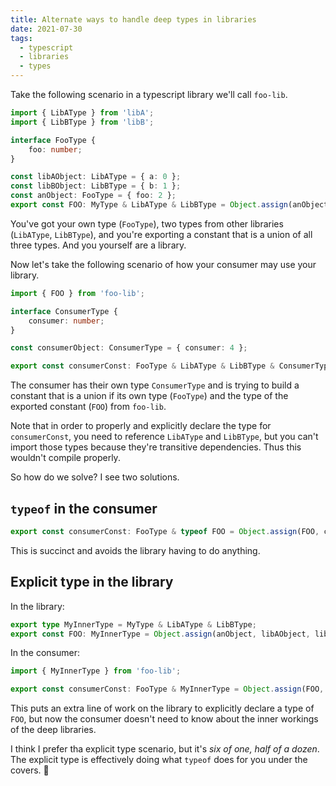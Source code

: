 ```yaml
---
title: Alternate ways to handle deep types in libraries
date: 2021-07-30
tags:
  - typescript
  - libraries
  - types
---
```


Take the following scenario in a typescript library we'll call `foo-lib`.

<!-- excerpt -->

```typescript
import { LibAType } from 'libA';
import { LibBType } from 'libB';

interface FooType {
    foo: number;
}

const libAObject: LibAType = { a: 0 };
const libBObject: LibBType = { b: 1 };
const anObject: FooType = { foo: 2 };
export const FOO: MyType & LibAType & LibBType = Object.assign(anObject, libAObject, libBObject);
```

You've got your own type (`FooType`), two types from other libraries (`LibAType`, `LibBType`),
and you're exporting a constant that is a union of all three types.
And you yourself are a library.

Now let's take the following scenario of how your consumer may use your library.

```typescript
import { FOO } from 'foo-lib';

interface ConsumerType {
    consumer: number;
}

const consumerObject: ConsumerType = { consumer: 4 };

export const consumerConst: FooType & LibAType & LibBType & ConsumerType = Object.assign(FOO, consumerObject);
```

The consumer has their own type `ConsumerType` and is trying to build a constant that is a union if its own type (`FooType`)
and the type of the exported constant (`FOO`) from `foo-lib`.

Note that in order to properly and explicitly declare the type for `consumerConst`, you need to reference `LibAType` and `LibBType`,
but you can't import those types because they're transitive dependencies. Thus this wouldn't compile properly.

So how do we solve? I see two solutions.

## `typeof` in the consumer

```typescript
export const consumerConst: FooType & typeof FOO = Object.assign(FOO, consumerObject);
```

This is succinct and avoids the library having to do anything.

## Explicit type in the library

In the library:

```typescript
export type MyInnerType = MyType & LibAType & LibBType;
export const FOO: MyInnerType = Object.assign(anObject, libAObject, libBObject);
```

In the consumer:

```typescript
import { MyInnerType } from 'foo-lib';

export const consumerConst: FooType & MyInnerType = Object.assign(FOO, consumerObject);
```

This puts an extra line of work on the library to explicitly declare a type of `FOO`,
but now the consumer doesn't need to know about the inner workings of the deep libraries.

I think I prefer tha explicit type scenario, but it's _six of one, half of a dozen_.
The explicit type is effectively doing what `typeof` does for you under the covers. 🤷
